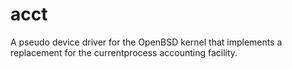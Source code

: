 # acct
A pseudo device driver for the OpenBSD kernel that implements a replacement for the currentprocess accounting facility.
